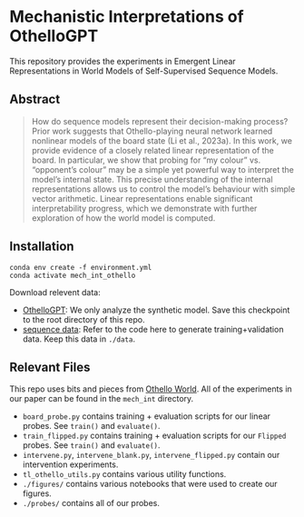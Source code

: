 # Mechanistic Interpretations of OthelloGPT

This repository provides the experiments in Emergent Linear Representations in World Models of Self-Supervised Sequence Models.


## Abstract

> How do sequence models represent their decision-making process? Prior work suggests that Othello-playing neural network learned nonlinear models of the board state (Li et al., 2023a). In this work, we provide evidence of a closely related linear representation of the board. In particular, we show that probing for “my colour” vs. “opponent’s colour” may be a simple yet powerful way to interpret the model’s internal state. This precise understanding of the internal representations allows us to control the model’s behaviour with simple vector arithmetic. Linear representations enable significant interpretability progress, which we demonstrate with further exploration of how the world model is computed.

## Installation

```
conda env create -f environment.yml
conda activate mech_int_othello
```

Download relevent data:

* [OthelloGPT](https://drive.google.com/drive/folders/1bpnwJnccpr9W-N_hzXSm59hT7Lij4HxZ): We only analyze the synthetic model. Save this checkpoint to the root directory of this repo.
* [sequence data](https://github.com/likenneth/othello_world/blob/master/mechanistic_interpretability/tl_initial_exploration.py#L20-L58): Refer to the code here to generate training+validation data. Keep this data in `./data`.


## Relevant Files

This repo uses bits and pieces from [Othello World](https://github.com/likenneth/othello_world).
All of the experiments in our paper can be found in the `mech_int` directory.

* `board_probe.py` contains training + evaluation scripts for our linear probes. See `train()` and `evaluate()`.
* `train_flipped.py` contains training + evaluation scripts for our `Flipped` probes. See `train()` and `evaluate()`.
* `intervene.py`, `intervene_blank.py`, `intervene_flipped.py` contain our intervention experiments. 
* `tl_othello_utils.py` contains various utility functions.
* `./figures/` contains various notebooks that were used to create our figures.
* `./probes/` contains all of our probes.


